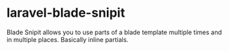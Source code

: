 # laravel-blade-snipit
Blade Snipit allows you to use parts of a blade template multiple times and in multiple places. Basically inline partials.
